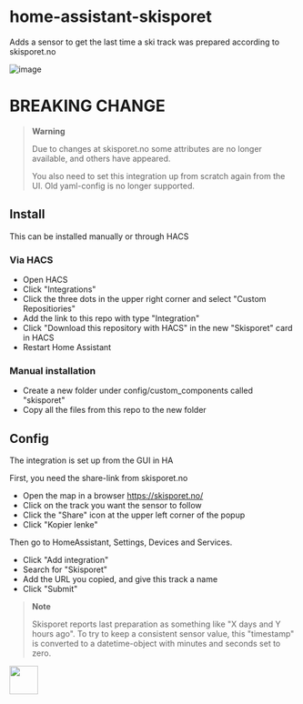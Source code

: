 # home-assistant-skisporet

Adds a sensor to get the last time a ski track was prepared according to skisporet.no

![image](https://user-images.githubusercontent.com/203184/219651567-db1f47df-bc0f-4988-8dc6-f3260c86f33c.png)


# BREAKING CHANGE

> **Warning**
>
> Due to changes at skisporet.no some attributes are no longer available, and others have appeared.
> 
> You also need to set this integration up from scratch again from the UI.  Old yaml-config is no longer supported.

## Install

This can be installed manually or through HACS

### Via HACS
* Open HACS
* Click "Integrations"
* Click the three dots in the upper right corner and select "Custom Repositiories"
* Add the link to this repo with type "Integration"
* Click "Download this repository with HACS" in the new "Skisporet" card in HACS
* Restart Home Assistant

### Manual installation
* Create a new folder under config/custom_components called "skisporet"
* Copy all the files from this repo to the new folder

## Config
The integration is set up from the GUI in HA

First, you need the share-link from skisporet.no
* Open the map in a browser https://skisporet.no/
* Click on the track you want the sensor to follow
* Click the "Share" icon at the upper left corner of the popup
* Click "Kopier lenke"

Then go to HomeAssistant, Settings, Devices and Services.
* Click "Add integration"
* Search for "Skisporet"
* Add the URL you copied, and give this track a name
* Click "Submit"

> **Note**
>
> Skisporet reports last preparation as something like "X days and Y hours ago".  To try to keep a consistent sensor value, this "timestamp" is converted to a datetime-object with minutes and seconds set to zero.  


<a href="https://www.buymeacoffee.com/olatho" target="_blank">
<img src="https://user-images.githubusercontent.com/203184/184674974-db7b9e53-8c5a-40a0-bf71-c01311b36b0a.png" style="height: 50px !important;"> 
</a>
